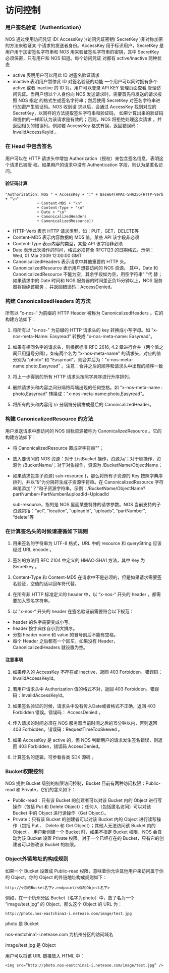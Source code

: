 # 访问控制

### **用户签名验证（Authentication）**

NOS 通过使用访问凭证 ID( AccessKey )/访问凭证密钥( SecretKey )非对称加密的方法来验证某 个请求的发送者身份。AccessKey 用于标识用户，SecretKey 是用户用于加密签名字符串和 NOS 用来验证签名字符串的密钥，其中 SecretKey 必须保密，只有用户和 NOS 知道。每个访问凭证 对都有 active/inactive 两种状态

* active 表明用户可以用此 ID 对签名验证请求
* inactive 表明用户暂停此 ID 对签名验证的功能
一个用户可以同时拥有多个 active 或者 inactive 的 ID 对。用户可以登录 API KEY 管理页面查看 管理访问凭证。当用户想以个人身份向 NOS 发送请求时，需要首先将发送的请求按照 NOS 指定 的格式生成签名字符串；然后使用 SecretKey 对签名字符串进行加密产生验证码。NOS 收到请 求以后，会通过 AccessKey 找到对应的 SecretKey，以同样的方法提取签名字符串和验证码， 如果计算出来的验证码和提供的一样即认为该请求是有效的；否则，NOS 将拒绝处理这次请求 ，并返回相关的错误码。例如若 AccessKey 格式有误，返回错误码： InvalidAccessKeyId 。

### **在 Head 中包含签名**

用户可以在 HTTP 请求头中增加 Authorization（授权）来包含签名信息，表明这个请求已被授 权。如果用户的请求中没有 Authentication 字段，则认为是匿名访问。

#### **验证码计算**

    "Authorization: NOS " + AccessKey + ":" + Base64(HMAC-SHA256(HTTP-Verb + "\n"  
                  + Content-MD5 + "\n"  
                  + Content-Type + "\n"  
                  + Date + "\n"  
                  + CanonicalizedHeaders 
                  + CanonicalizedResource))

* HTTP-Verb 表示 HTTP 请求类型，如：PUT，GET，DELETE等
* Content-MD5 表示内容数据的 MD5 值，某些 API 该字段非必须
* Content-Type 表示内容的类型，某些 API 该字段非必须
* Date 表示此次操作的时间，格式必须符合 RFC1123 的日期格式，示例：Wed, 01 Mar 2009 12:00:00 GMT
* CanonicalizedHeaders 表示请求中其他重要的 HTTP 头。
* CanonicalizedResource 表示用户想要访问的 NOS 资源。
其中，Date 和 CanonicalizedResource 不能为空，其余字段如为空，用空字符串" "代 替；如果请求中的 Date 时间和 NOS 服务器的时间差正负15分钟以上，NOS 服务器将拒绝该服务 ，并返回错误码：AccessDenied。

### **构建 CanonicalizedHeaders 的方法**
所有以 ”x-nos-“ 为前缀的 HTTP Header 被称为 CanonicalizedHeaders 。它的构建方法如下：

1. 将所有以 "x-nos-" 为前缀的 HTTP 请求头的 key 转换成小写字母。如 "x-nos-meta-Name: Easyread" 转换成 "x-nos-meta-name: Easyread"。

2. 如果有相同名字的请求头，则根据标准 RFC 2616, 4.2 章进行合并（两个值之间只用逗号分隔）。如有两个名为 "x-nos-meta-name" 的请求头，对应的值分别为 "photo" 和 "Easyread"，则合并后为："x-nos-meta-name:photo,Easyread" 。注意：合并之后的顺序和请求头中出现的顺序一致

3. 将上一步得到的所有 HTTP 请求头按照字典序进行升序排列。

4. 删除请求头和内容之间分隔符两端出现的任何空格。如 "x-nos-meta-name  : photo,Easyread" 转换成："x-nos-meta-name:photo,Easyread"。

5. 将所有的头和内容用 \n 分隔符分隔拼成最后的 CanonicalizedHeader。

### **构建 CanonicalizedResource 的方法**
用户发送请求中想访问的 NOS 目标资源被称为 CanonicalizedResource 。它的构建方法如下：

* 将 CanonicalizedResource 置成空字符串""；
* 放入要访问的 NOS 资源：对于 ListBucket 操作，资源为/；对于桶操作，资源为 /BucketName/；对于对象操作，资源为 /BucketName/ObjectName；
* 如果请求包含子资源( sub-resource )，那么将所有子资源的 Key 按照字典序排列，并以”&”为分隔符生成子资源字符串。在 CanonicalizedResource 字符串尾添加”？”和子资源字符串。示例：/BucketName/ObjectName?partNumber=PartNumber&uploadId=UploadId

   

     sub-resource，指的是 NOS 里面某些特殊的请求参数。NOS 当前支持的子资源包括：”acl”, “location”, “uploadId”, “uploads”, “partNumber”, “delete”等

### **在计算签名头的时候请遵循如下规则**
1. 用来签名的字符串为 UTF-8 格式，URL 中的 resource 和 queryString 应该经过 URL encode 。

2. 签名的方法用 RFC 2104 中定义的 HMAC-SHA1 方法，其中 Key 为 Secretkey 。

3. Content-Type 和 Content-MD5 在请求中不是必须的，但是如果请求需要签名验证，空值的话以回车符代替。

4. 在所有非 HTTP 标准定义的 header 中，以 ”x-nos-“ 开头的 header ，都需要加入签名字符串。

5. 以 ”x-nos-“ 开头的 header 在签名验证前需要符合以下规范：

* header 的名字需要变成小写。
* header 按字典序自小到大排序。
* 分割 header name 和 value 的冒号前后不能有空格。
* 每个 Header 之后都有一个回车，如果没有 Header，CanonicalizedHeaders 就设置为空。

#### **注意事项**
1. 如果传入的 AccessKey 不存在或 inactive，返回 403 Forbidden。错误码：InvalidAccessKeyId。

2. 若用户请求头中 Authorization 值的格式不对，返回 403 Forbidden。错误码：InvalidAccessKeyId。

3. 如果签名验证的时候，请求头中没有传入Date或者格式不正确，返回 403 Forbidden 错误。错误码： AccessDenied 。

4. 传入请求的时间必须在 NOS 服务器当前时间之后的15分钟以内，否则返回 403 Forbidden。错误码：RequestTimeTooSkewed 。

5. 如果 AccessKey 是 active 的，但 NOS 判断用户的请求发生签名错误，则返回 403 Forbidden，错误码 AccessDenied。

6. 计算签名的逻辑，可参看各类 SDK 源码 。

### **Bucket权限控制**

NOS 提供 Bucket 级别的权限访问控制，Bucket 目前有两种访问权限：Public-read 和 Private，它们的含义如下：

* Public-read：只有该 Bucket 的创建者可以对该 Bucket 内的 Object 进行写操作（包括 Put 和 Delete Object）；任何人（包括匿名访问）可以对该 Bucket 中的 Object 进行读操作（Get Object）。
* Private：只有该 Bucket 的创建者可以对该 Bucket 内的 Object 进行读写操作（包括 Put 、 Delete 和 Get Object）；其他人无法访问该 Bucket 内的 Object 。
用户新创建一个 Bucket 时，如果不指定 Bucket 权限，NOS 会自动为该 Bucket 设置 Private 权限。对于一个已经存在的 Bucket，只有它的创建者可以修改该 Bucket 的权限。

### **Object外链地址的构成规则**

如果一个 Bucket 设置成 Public-read 权限，意味着你允许其他用户来访问属于你的 Object。你的 Object 的外链地址构成规则如下：

 

    http://<你的Bucket名字>.endpoint/<你的Object名字>

例如，在一个杭州分区 Bucket（名字为photo）中，放了名为一个 ”image/test.jpg” 的 Object，那么这个 Object 的 URL 为：

 

    http://photo.nos-eastchina1-i.netease.com/image/test.jpg

photo 是 Bucket

nos-eastchina1-i.netease.com 为杭州分区的访问域名

image/test.jpg 是 Object

用户可以将该 URL 链接放入 HTML 中：

    <img src=”http://photo.nos-eastchina1-i.netease.com/image/test.jpg” />